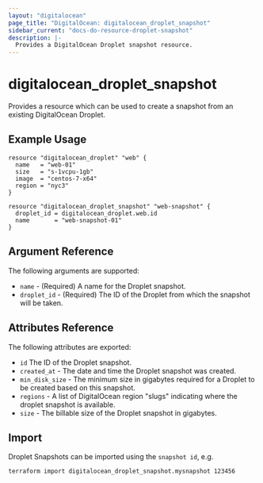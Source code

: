 ```yaml
---
layout: "digitalocean"
page_title: "DigitalOcean: digitalocean_droplet_snapshot"
sidebar_current: "docs-do-resource-droplet-snapshot"
description: |-
  Provides a DigitalOcean Droplet snapshot resource.
---
```


# digitalocean\_droplet\_snapshot

Provides a resource which can be used to create a snapshot from an existing DigitalOcean Droplet.

## Example Usage

```hcl
resource "digitalocean_droplet" "web" {
  name   = "web-01"
  size   = "s-1vcpu-1gb"
  image  = "centos-7-x64"
  region = "nyc3"
}

resource "digitalocean_droplet_snapshot" "web-snapshot" {
  droplet_id = digitalocean_droplet.web.id
  name       = "web-snapshot-01"
}
```

## Argument Reference

The following arguments are supported:

* `name` - (Required) A name for the Droplet snapshot.
* `droplet_id` - (Required) The ID of the Droplet from which the snapshot will be taken.

## Attributes Reference

The following attributes are exported:

* `id` The ID of the Droplet snapshot.
* `created_at` - The date and time the Droplet snapshot was created.
* `min_disk_size` - The minimum size in gigabytes required for a Droplet to be created based on this snapshot.
* `regions` - A list of DigitalOcean region "slugs" indicating where the droplet snapshot is available.
* `size` - The billable size of the Droplet snapshot in gigabytes.


## Import

Droplet Snapshots can be imported using the `snapshot id`, e.g.

```
terraform import digitalocean_droplet_snapshot.mysnapshot 123456
```
